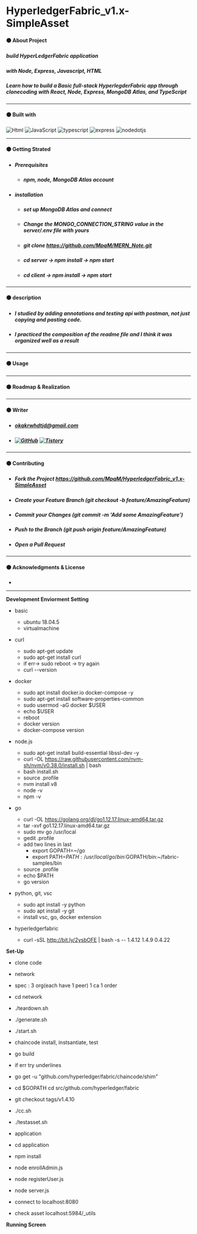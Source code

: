 # HyperledgerFabric_v1.x-SimpleAsset
<!-- 1 -->
#### ⚫ About Project
##### build HyperLedgerFabric application 
##### with Node, Express, Javascript, HTML
##### Learn how to build a Basic full-stack HyperlegderFabric app through clonecoding with React, Node, Express, MongoDB Atlas, and TypeScript
* * *
<!-- 2 -->
#### ⚫ Built with
<img alt="Html" src ="https://img.shields.io/badge/HTML5-E34F26.svg?&style=for-the-badge&logo=HTML5&logoColor=white"/> <img alt="JavaScript" src ="https://img.shields.io/badge/JavaScriipt-F7DF1E.svg?&style=for-the-badge&logo=JavaScript&logoColor=white"/> <img alt="typescript" src ="https://img.shields.io/badge/hyperledger-3178C6.svg?&style=for-the-badge&logo=hyperledger&logoColor=white"/> <img alt="express" src ="https://img.shields.io/badge/express-339933.svg?&style=for-the-badge&logo=express&logoColor=white"/> <img alt="nodedotjs" src ="https://img.shields.io/badge/nodejs-339933.svg?&style=for-the-badge&logo=nodedotjs&logoColor=white"/> 
* * *
<!-- 3 -->
#### ⚫ Getting Strated
* ##### Prerequisites
   * ##### npm, node, MongoDB Atlas account
* ##### installation
   * ##### set up MongoDB Atlas and connect
   * ##### Change the MONGO_CONNECTION_STRING value in the server/.env file with yours
   * ##### git clone https://github.com/MpqM/MERN_Note.git
   * ##### cd server -> npm install -> npm start
   * ##### cd client -> npm install -> npm start
* * *
<!-- 4 -->
#### ⚫ description
* ##### I studied by adding annotations and testing api with postman, not just copying and pasting code.
* ##### I practiced the composition of the readme file and I think it was organized well as a result

* * *
<!-- 5 -->
#### ⚫ Usage

* * *
<!-- 6 -->
#### ⚫ Roadmap & Realization

* * *
<!-- 7 -->
#### ⚫ Writer
* ##### okqkrwhdtjd@gmail.com
* ##### <a href = "https://github.com/MpqM"><img alt="GitHub" src ="https://img.shields.io/badge/GitHub-181717.svg?&style=for-the-badge&logo=GitHub&logoColor=white"/></a> <a href = "https://MpqM.tistory.com/"> <img alt="Tistory" src ="https://img.shields.io/badge/Tistory-white.svg?&style=for-the-badge"/></a>
* * *
<!-- 8 -->
#### ⚫ Contributing
* ##### Fork the Project https://github.com/MpqM/HyperledgerFabric_v1.x-SimpleAsset
* ##### Create your Feature Branch (git checkout -b feature/AmazingFeature)
* ##### Commit your Changes (git commit -m 'Add some AmazingFeature')
* ##### Push to the Branch (git push origin feature/AmazingFeature)
* ##### Open a Pull Request
* * *
<!-- 9 -->
#### ⚫ Acknowledgments & License
* 
* * * *



**Development Enviorment Setting**

* basic
  * ubuntu 18.04.5
  * virtualmachine

* curl
  * sudo apt-get update
  * sudo apt-get install curl
  * if err-> sudo reboot -> try again
  * curl --version
  
* docker
  * sudo apt install docker.io docker-compose -y
  * sudo apt-get install software-properties-common
  * sudo usermod -aG docker $USER
  * echo $USER
  * reboot
  * docker version
  * docker-compose version

* node.js
  * sudo apt-get install build-essential libssl-dev -y
  * curl -OL https://raw.githubusercontent.com/nvm-sh/nvm/v0.38.0/install.sh | bash
  * bash install.sh
  * source .profile
  * nvm install v8
  * node -v
  * npm -v
  
* go
  * curl -OL https://golang.org/dl/go1.12.17.linux-amd64.tar.gz
  * tar -xvf go1.12.17.linux-amd64.tar.gz
  * sudo mv go /usr/local
  * gedit .profile
  * add two lines in last
    * export GOPATH=~/go
    * export PATH=$PATH:/usr/local/go/bin:$GOPATH/bin:~/fabric-samples/bin
  * source .profile
  * echo $PATH
  * go version
  
* python, git, vsc
  * sudo apt install -y python
  * sudo apt install -y git
  * install vsc, go, docker extension

* hyperledgerfabric
  * curl -sSL http://bit.ly/2ysbOFE | bash -s -- 1.4.12 1.4.9 0.4.22

**Set-Up**
* clone code

* network
 * spec : 3 org(each have 1 peer) 1 ca 1 order
 * cd network
 * ./teardown.sh
 * ./generate.sh
 * ./start.sh 

* chaincode install, instsantiate, test
 * go build 
 * if err try underlines
 * go get -u "github.com/hyperledger/fabric/chaincode/shim" 
 * cd $GOPATH cd src/github.com/hyperledger/fabric
 * git checkout tags/v1.4.10
 * ./cc.sh
 * ./testasset.sh

* application
 * cd application
 * npm install
 * node enrollAdmin.js
 * node registerUser.js
 * node server.js
 * connect to localhost:8080
 * check asset localhost:5984/_utils


**Running Screen**
